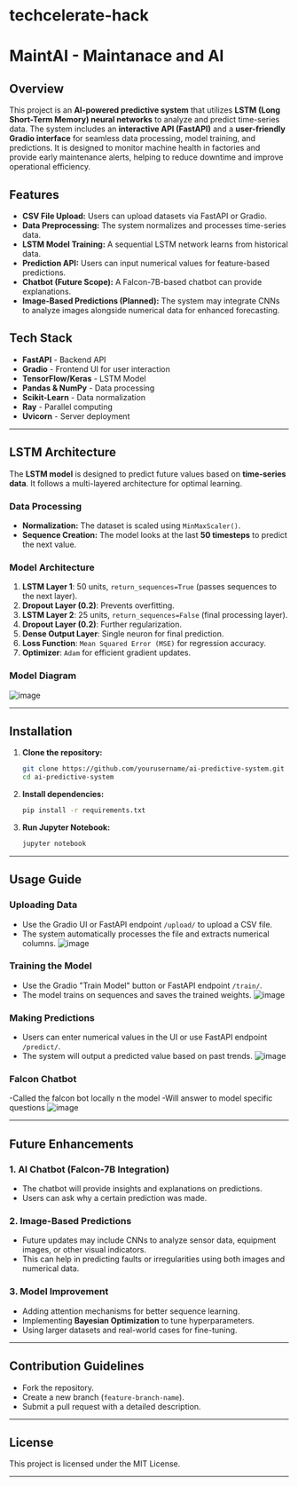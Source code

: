 # techcelerate-hack
# MaintAI - Maintanace and AI

## Overview
This project is an **AI-powered predictive system** that utilizes **LSTM (Long Short-Term Memory) neural networks** to analyze and predict time-series data. The system includes an **interactive API (FastAPI)** and a **user-friendly Gradio interface** for seamless data processing, model training, and predictions.
It is designed to monitor machine health in factories and provide early maintenance alerts, helping to reduce downtime and improve operational efficiency.

## Features
- **CSV File Upload:** Users can upload datasets via FastAPI or Gradio.
- **Data Preprocessing:** The system normalizes and processes time-series data.
- **LSTM Model Training:** A sequential LSTM network learns from historical data.
- **Prediction API:** Users can input numerical values for feature-based predictions.
- **Chatbot (Future Scope):** A Falcon-7B-based chatbot can provide explanations.
- **Image-Based Predictions (Planned):** The system may integrate CNNs to analyze images alongside numerical data for enhanced forecasting.

## Tech Stack
- **FastAPI** - Backend API
- **Gradio** - Frontend UI for user interaction
- **TensorFlow/Keras** - LSTM Model
- **Pandas & NumPy** - Data processing
- **Scikit-Learn** - Data normalization
- **Ray** - Parallel computing
- **Uvicorn** - Server deployment

---

## LSTM Architecture
The **LSTM model** is designed to predict future values based on **time-series data**. It follows a multi-layered architecture for optimal learning.

### **Data Processing**
- **Normalization:** The dataset is scaled using `MinMaxScaler()`.
- **Sequence Creation:** The model looks at the last **50 timesteps** to predict the next value.

### **Model Architecture**
1. **LSTM Layer 1**: 50 units, `return_sequences=True` (passes sequences to the next layer).
2. **Dropout Layer (0.2)**: Prevents overfitting.
3. **LSTM Layer 2**: 25 units, `return_sequences=False` (final processing layer).
4. **Dropout Layer (0.2)**: Further regularization.
5. **Dense Output Layer**: Single neuron for final prediction.
6. **Loss Function**: `Mean Squared Error (MSE)` for regression accuracy.
7. **Optimizer**: `Adam` for efficient gradient updates.

### **Model Diagram**
![image](https://github.com/user-attachments/assets/e66f12a4-8f55-4f00-8b18-d79fd3249142)

---

## Installation
1. **Clone the repository:**
   ```bash
   git clone https://github.com/yourusername/ai-predictive-system.git
   cd ai-predictive-system
   ```
2. **Install dependencies:**
   ```bash
   pip install -r requirements.txt
   ```
3. **Run Jupyter Notebook:**
   ```bash
   jupyter notebook
   ```

---



## Usage Guide
### **Uploading Data**
- Use the Gradio UI or FastAPI endpoint `/upload/` to upload a CSV file.
- The system automatically processes the file and extracts numerical columns.
![image](https://github.com/user-attachments/assets/2c272a0f-d91d-4a37-a75b-2804fa52c231)

### **Training the Model**
- Use the Gradio "Train Model" button or FastAPI endpoint `/train/`.
- The model trains on sequences and saves the trained weights.
![image](https://github.com/user-attachments/assets/579e54aa-a615-4e84-a9d5-22c7d71774dc)

### **Making Predictions**
- Users can enter numerical values in the UI or use FastAPI endpoint `/predict/`.
- The system will output a predicted value based on past trends.
  ![image](https://github.com/user-attachments/assets/b79faa98-3150-41f0-9f18-629fb03cdc5f)
### **Falcon Chatbot**
-Called the falcon bot locally n the model
-Will answer to model specific questions
![image](https://github.com/user-attachments/assets/dd3135dd-9238-4e2c-bcfc-723b5d944453)



---

## Future Enhancements
### **1. AI Chatbot (Falcon-7B Integration)**
- The chatbot will provide insights and explanations on predictions.
- Users can ask why a certain prediction was made.

### **2. Image-Based Predictions**
- Future updates may include CNNs to analyze sensor data, equipment images, or other visual indicators.
- This can help in predicting faults or irregularities using both images and numerical data.

### **3. Model Improvement**
- Adding attention mechanisms for better sequence learning.
- Implementing **Bayesian Optimization** to tune hyperparameters.
- Using larger datasets and real-world cases for fine-tuning.

---

## Contribution Guidelines
- Fork the repository.
- Create a new branch (`feature-branch-name`).
- Submit a pull request with a detailed description.

---

## License
This project is licensed under the MIT License.

---



